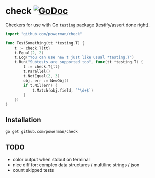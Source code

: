 # check [![GoDoc](https://godoc.org/github.com/powerman/check?status.svg)](http://godoc.org/github.com/powerman/check)

Checkers for use with Go `testing` package (testify/assert done right).

```go
import "github.com/powerman/check"

func TestSomething(tt *testing.T) {
    t := check.T{tt}
    t.Equal(2, 2)
    t.Log("You can use new t just like usual *testing.T")
    t.Run("Subtests are supported too", func(tt *testing.T) {
        t := check.T{tt}
        t.Parallel()
        t.NotEqual(2, 3)
        obj, err := NewObj()
        if t.Nil(err) {
            t.Match(obj.field, `^\d+$`)
        }
    })
}
```

## Installation

```
go get github.com/powerman/check
```

## TODO

- color output when stdout on terminal
- nice diff for: complex data structures / multiline strings / json
- count skipped tests
